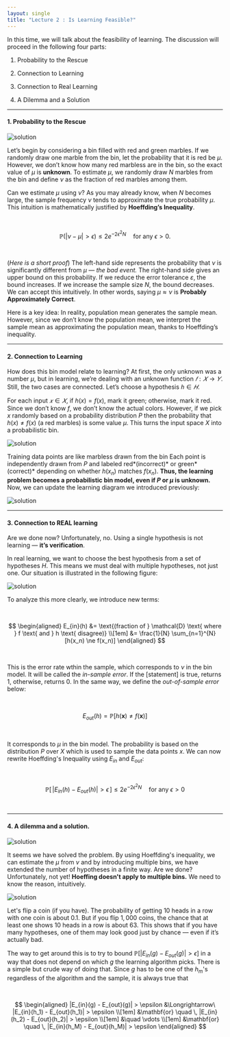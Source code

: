 ```yaml
---
layout: single
title: "Lecture 2 : Is Learning Feasible?"
---
```


In this time, we will talk about the feasibility of learning. The discussion will proceed in the following four parts: 

1. Probability to the Rescue

2. Connection to Learning

3. Connection to Real Learning

4. A Dilemma and a Solution

---

#### 1. Probability to the Rescue 

![solution](/assets/images/2_1.svg)

Let’s begin by considering a bin filled with red and green marbles. If we randomly draw one marble from the bin, let the probability that it is red be $μ$.
However, we don’t know how many red marbless are in the bin, so the exact value of $μ$ is **unknown**. To estimate $μ$, we randomly draw $N$ marbles from the bin and define $ν$ as the fraction of red marbles among them.


Can we estimate $μ$ using $ν$? As you may already know, when $N$ becomes large, the sample frequency $ν$ tends to approximate the true probability $μ$.
This intuition is mathematically justified by **Hoeffding’s Inequality**. 

<br>

$$
\mathbb{P}(|\nu - \mu| > \epsilon) \leq 2e^{-2\epsilon^2 N} \quad \text{for any } \epsilon > 0.
$$

<br>

(*Here is a short proof*) The left-hand side represents the probability that $ν$ is significantly different from $μ$ — *the bad event.* The right-hand side gives an upper bound on this probability. If we reduce the error tolerance $ε$, the bound increases. If we increase the sample size $N$, the bound decreases. We can accept this intuitively. In other words, saying $μ ≈ ν$ is **Probably Approximately Correct**.


Here is a key idea: In reality, population mean generates the sample mean. However, since we don’t know the population mean, we interpret the sample mean as approximating the population mean, thanks to Hoeffding’s inequality.


---

#### 2. Connection to Learning

How does this bin model relate to learning? At first, the only unknown was a number $μ$, but in learning, we’re dealing with an unknown function $𝑓 : 𝑋 → 𝑌$. Still, the two cases are connected. Let’s choose a hypothesis $ℎ ∈𝐻$. 

For each input $𝑥 ∈ 𝑋$, if $h(x)=f(x)$, mark it green; otherwise, mark it red. Since we don’t know $f$, we don’t know the actual colors. However, if we pick $x$ randomly based on a probability distribution $P$ then the probability that $h(x) \ne f(x)$ (a red marbles) is some value $μ$. This turns the input space $X$ into a probabilistic bin. 

![solution](/assets/images/2_2.svg)

Training data points are like marbless drawn from the bin
Each point is independently drawn from $P$ and labeled red*(incorrect)* or green*(correct)* depending on whether $h(x_n)$ matches $f(x_n)$. **Thus, the learning problem becomes a probabilistic bin model, even if $P$ or $μ$ is unknown.** Now, we can update the learning diagram we introduced previously:

![solution](/assets/images/2_3.svg) 

---

#### 3. Connection to REAL learning

Are we done now? Unfortunately, no. Using a single hypothesis is not learning — **it’s verification**.

In real learning, we want to choose the best hypothesis from a set of hypotheses $H$. This means we must deal with multiple hypotheses, not just one. Our situation is illustrated in the following figure: 

![solution](/assets/images/2_4.svg) 
  
To analyze this more clearly, we introduce new terms: 

<br>

$$
\begin{aligned}
E_{in}(h) 
&= \text{(fraction of } \mathcal{D} \text{ where } f \text{ and } h \text{ disagree)} \\[1em]
&= \frac{1}{N} \sum_{n=1}^{N} [h(x_n) \ne f(x_n)]
\end{aligned}
$$

<br>

This is the error rate wthin the sample, which corresponds to $ν$ in the bin model. It will be called the *in-sample error*. If the [statement] is true, returns $1$, otherwise, returns $0$. In the same way, we define the *out-of-sample error* below:

<br>

$$
E_{out}(h) = \mathbb{P}[h(\mathbf{x}) \ne f(\mathbf{x})]
$$

<br>

It corresponds to $μ$ in the bin model. The probability is based on the distribution *P* over *X* which is used to sample the data points *x*. We can now rewrite Hoeffding's Inequality using $E_{in}$ and $E_{out}$: 

<br>

$$
\mathbb{P}\left[\,|E_{in}(h) - E_{out}(h)| > \epsilon\,\right] \leq 2e^{-2\epsilon^2 N} \quad \text{for any } \epsilon > 0
$$

<br>

---

#### 4. A dilemma and a solution. 

![solution](/assets/images/2_5.svg) 

It seems we have solved the problem. By using Hoeffding's inequality, we can estimate the $μ$ from $ν$ and by introducing multiple bins, we have extended the number of hypotheses in a finite way. Are we done? Unfortunately, not yet! **Hoeffing doesn't apply to multiple bins.** We need to know the reason, intuitively. 

![solution](/assets/images/2_5.svg) 

Let's flip a coin (if you have). The probability of getting $10$ heads in a row with one coin is about $0.1%$. But if you flip $1,000$ coins, the chance that at least one shows $10$ heads in a row is about $63%$. This shows that if you have many hypotheses, one of them may look good just by chance — even if it’s actually bad.


The way to get around this is to try to bound $\mathbb{P}[|E_{in}(g) - E_{out}(g)| > \epsilon]$ in a way that does not depend on which $g$ the learning algorithm picks. There is a simple but crude way of doing that. Since $g$ has to be one of the $h_m$'s regardless of the algorithm and the sample, it is always true that

<br>

$$
\begin{aligned}
|E_{in}(g) - E_{out}(g)| > \epsilon &\Longrightarrow\ |E_{in}(h_1) - E_{out}(h_1)| > \epsilon \\[1em]
&\mathbf{or} \quad \, |E_{in}(h_2) - E_{out}(h_2)| > \epsilon \\[1em]
&\quad \vdots \\[1em]
&\mathbf{or} \quad \, |E_{in}(h_M) - E_{out}(h_M)| > \epsilon
\end{aligned}
$$
